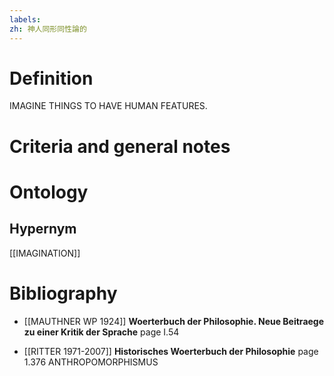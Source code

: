 ```yaml
---
labels: 
zh: 神人同形同性論的
---
```


# Definition
IMAGINE THINGS TO HAVE HUMAN FEATURES.
# Criteria and general notes
# Ontology

## Hypernym
[[IMAGINATION]]
# Bibliography
- [[MAUTHNER WP 1924]]
**Woerterbuch der Philosophie. Neue Beitraege zu einer Kritik der Sprache** page I.54

- [[RITTER 1971-2007]]
**Historisches Woerterbuch der Philosophie** page 1.376
ANTHROPOMORPHISMUS